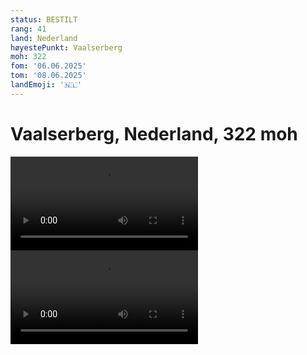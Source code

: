 ```yaml
---
status: BESTILT
rang: 41
land: Nederland
høyestePunkt: Vaalserberg
moh: 322
fom: '06.06.2025'
tom: '08.06.2025'
landEmoji: '🇳🇱'
---
```


# Vaalserberg, Nederland, 322 moh

<video controls>
  <source src="/41_nederland/teknobåt.MP4" type="video/mp4">
</video>

<video controls>
  <source src="/41_nederland/demonstrasjon.mp4" type="video/mp4">
</video>